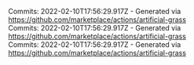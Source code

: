 Commits: 2022-02-10T17:56:29.917Z - Generated via https://github.com/marketplace/actions/artificial-grass
<br>
Commits: 2022-02-10T17:56:29.917Z - Generated via https://github.com/marketplace/actions/artificial-grass
<br>
Commits: 2022-02-10T17:56:29.917Z - Generated via https://github.com/marketplace/actions/artificial-grass
<br>

